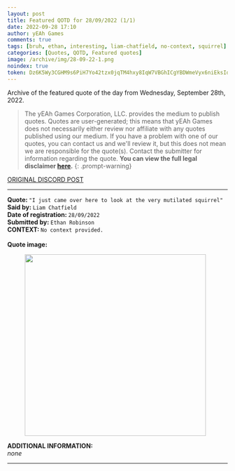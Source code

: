 ```yaml
---
layout: post
title: Featured QOTD for 28/09/2022 (1/1)
date: 2022-09-28 17:10
author: yEAh Games
comments: true
tags: [bruh, ethan, interesting, liam-chatfield, no-context, squirrel]
categories: [Quotes, QOTD, Featured quotes]
image: /archive/img/28-09-22-1.png
noindex: true
token: Dz6K5Wy3CGHM9s6PiH7Yo42tzx0jqTM4hxy8IqW7VBGhICgYBDWmeVyx6niEksIdd4KD0NHEam7PvfEkmoi1sE5MZZ5aWDVMvM2M9pMW1dy9jVeFxLoxTBJqK9JZ9sPopyLt8HjqcwPY
---
```

<!-- wp:paragraph -->
<p>Archive of the featured quote of the day from Wednesday, September 28th, 2022. </p>
<!-- /wp:paragraph -->

<!-- quote disclaimer -->
> The yEAh Games Corporation, LLC. provides the medium to publish quotes. Quotes are user-generated; this means that yEAh Games does not necessarily either review nor affiliate with any quotes published using our medium. If you have a problem with one of our quotes, you can contact us and we'll review it, but this does not mean we are responsible for the quote(s). Contact the submitter for information regarding the quote.
> <b>You can view the full legal disclaimer <a href="/quote-disclaimer">here</a>.</b>
{: .prompt-warning}
<!-- end quote disclaimer -->

<!-- wp:buttons {"layout":{"type":"flex","justifyContent":"left"}} -->
<div class="wp-block-buttons"><!-- wp:button {"textColor":"vivid-cyan-blue","align":"center","style":{"border":{"radius":"18px"}},"className":"is-style-fill"} -->
<div class="wp-block-button aligncenter is-style-fill"><a class="wp-block-button__link has-vivid-cyan-blue-color has-text-color wp-element-button" href="https://discord.com/channels/887052880782176266/958100064079839303/1024789237322760254" style="border-radius:18px;">ORIGINAL DISCORD POST</a></div>
<!-- /wp:button --></div>
<!-- /wp:buttons -->

<!-- wp:separator {"align":"center","className":"is-style-wide"} -->
<hr class="wp-block-separator aligncenter has-alpha-channel-opacity is-style-wide" />
<!-- /wp:separator -->

<!-- wp:paragraph -->
<p><strong>Quote: </strong><code>"I just came over here to look at the very mutilated squirrel"</code><br><strong>Said by: </strong><code>Liam Chatfield</code><br><strong>Date of registration: </strong><code>28/09/2022</code> <br><strong>Submitted by: </strong><code>Ethan Robinson</code><br><strong>CONTEXT: </strong><code>No context provided.<br></code><br><strong>Quote image:</strong></p>
<!-- /wp:paragraph -->

<!-- wp:image {"width":414,"height":414,"sizeSlug":"large","linkDestination":"none"} -->
<figure class="wp-block-image size-large is-resized"><img src="/archive/img/28-09-22-1.png" alt="" width="414" height="414" /></figure>
<!-- /wp:image -->

<!-- wp:paragraph -->
<p><strong>ADDITIONAL INFORMATION:</strong><br><em>none</em></p>
<!-- /wp:paragraph -->

<!-- wp:separator {"className":"is-style-wide"} -->
<hr class="wp-block-separator has-alpha-channel-opacity is-style-wide" />
<!-- /wp:separator -->
